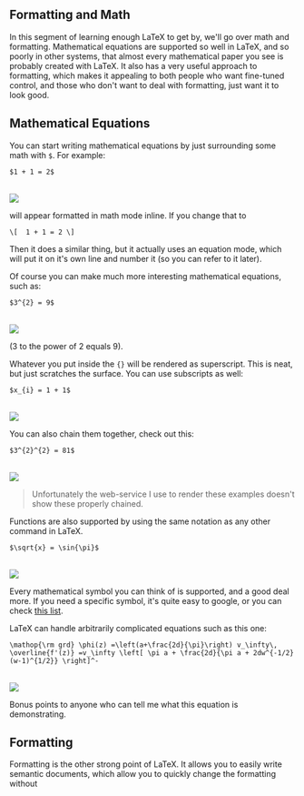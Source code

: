 Formatting and Math
--

In this segment of learning enough LaTeX to get by, we'll go over math and formatting. Mathematical equations are supported so well in LaTeX, and so poorly in other systems, that almost every mathematical paper you see is probably created with LaTeX. It also has a very useful approach to formatting, which makes it appealing to both people who want fine-tuned control, and those who don't want to deal with formatting, just want it to look good.

Mathematical Equations
---

You can start writing mathematical equations by just surrounding some math with `$`. For example:

	$1 + 1 = 2$


<br /><img src="http://latex.codecogs.com/gif.latex?1+1=2" border="0"/>

will appear formatted in math mode inline. If you change that to

	\[	1 + 1 = 2 \]

Then it does a similar thing, but it actually uses an equation mode, which will put it on it's own line and number it (so you can refer to it later).

Of course you can make much more interesting mathematical equations, such as:

	$3^{2} = 9$

<br /><img src="http://latex.codecogs.com/gif.latex?3^{2}=9" border="0"/>

(3 to the power of 2 equals 9).

Whatever you put inside the `{}` will be rendered as superscript. This is neat, but just scratches the surface. You can use subscripts as well:

	$x_{i} = 1 + 1$

<br /><img src="http://latex.codecogs.com/gif.latex?x_{i}=1+1" border="0"/>

You can also chain them together, check out this:

	$3^{2}^{2} = 81$

<br /><img src="http://latex.codecogs.com/gif.latex?3^{2}^{2}=81" border="0"/>

> Unfortunately the web-service I use to render these examples doesn't show these properly chained.

Functions are also supported by using the same notation as any other command in LaTeX.

	$\sqrt{x} = \sin{\pi}$

<br /><img src="http://latex.codecogs.com/gif.latex?\sqrt{x} = \sin{\pi}" border="0"/>

Every mathematical symbol you can think of is supported, and a good deal more. If you need a specific symbol, it's quite easy to google, or you can check [this list][list of latex symbols].

LaTeX can handle arbitrarily complicated equations such as this one:

	\mathop{\rm grd} \phi(z) =\left(a+\frac{2d}{\pi}\right) v_\infty\, \overline{f'(z)} =v_\infty \left[ \pi a + \frac{2d}{\pi a + 2dw^{-1/2}(w-1)^{1/2}} \right]^-

<br /><img src="http://latex.codecogs.com/gif.latex?\mathop{\rm grd} \phi(z) =\left(a+\frac{2d}{\pi}\right) v_\infty\, \overline{f'(z)} =v_\infty \left[ \pi a + \frac{2d}{\pi a + 2dw^{-1/2}(w-1)^{1/2}} \right]^-" border="0"/>

Bonus points to anyone who can tell me what this equation is demonstrating.


Formatting
---

Formatting is the other strong point of LaTeX. It allows you to easily write semantic documents, which allow you to quickly change the formatting without 



[list of latex symbols]: http://web.ift.uib.no/Teori/KURS/WRK/TeX/symALL.html